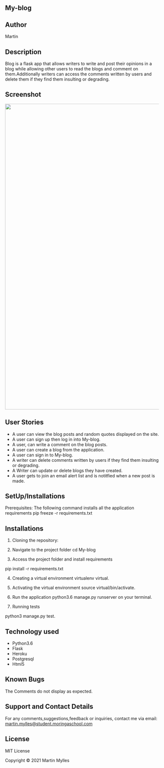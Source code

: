 ## My-blog

## Author
Martin

## Description
Blog is a flask app that allows writers to write and post their opinions in a blog while allowing other users to read the blogs and comment on them.Additionally writers can access the comments written by users and delete them if they find them insulting or degrading.

## Screenshot
<img src="" width="1000">


## User Stories
* A user can view the blog posts and random quotes displayed on the site.
* A user can sign up then log in into My-blog.
* A user, can write a comment on the blog posts.
* A user can create a blog from the application.
* A user can sign in to My-blog.
* A writer can delete comments written by users if they find them insulting or degrading.
* A Writer can update or delete blogs they  have created.
* A user gets to join an email alert list and is notitfied when a new post is made.

## SetUp/Installations

Prerequisites:
The following command installs all the application requirements
pip freeze -r requirements.txt

## Installations

1. Cloning the repository:

2. Navigate to the project folder 
cd My-blog

3. Access the project folder and install requirements
 
pip install -r requirements.txt

4. Creating a virtual environment
virtualenv virtual.

5. Activating the virtual environment
source virtual/bin/activate.

6. Run the application 
python3.6 manage.py runserver on your terminal.

7. Running tests

python3 manage.py test.


## Technology used

* Python3.6
* Flask
* Heroku
* Postgresql
* Html5

## Known Bugs

The Comments do not display as expected.

## Support and Contact Details
For any comments,suggestions,feedback or inquiries, contact me via email: martin.mylles@student.moringaschool.com
## License
MIT License

Copyright © 2021 Martin Mylles
